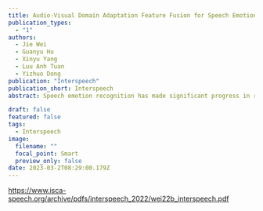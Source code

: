 ```yaml
---
title: Audio-Visual Domain Adaptation Feature Fusion for Speech Emotion Recognition
publication_types:
  - "1"
authors:
  - Jie Wei
  - Guanyu Hu
  - Xinyu Yang
  - Luu Anh Tuan
  - Yizhuo Dong
publication: "Interspeech"
publication_short: Interspeech
abstract: Speech emotion recognition has made significant progress in recent years, in which feature representation learning has been paid more attention, but discriminative emotional features extraction has remained unresolved. In this paper, we propose MDSCM - a Multi-attention based Depthwise Separable Convolutional Model for speech emotional feature extraction that can reduce the feature redundancy through separating spatialwise convolution and channel-wise convolution. MDSCM also enhances the feature discriminability by the multi-attention module that focuses on learning features with more emotional information. In addition, we propose an Audio-Visual Domain Adaptation Learning paradigm (AVDAL) to learn an audiovisual emotion-identity space. A shared audio-visual representation encoder is built to transfer the emotional knowledge learned from the visual domain to complement and enhance the emotional features that only extracted from speech. Domain classifier and emotion classifier are used for encoder training to reduce the mismatching of domain features, and enhance the discriminability of features for emotion recognition. The experimental results on the IEMOCAP dataset demonstrate that our proposed method outperforms other state-of-the-art speech emotion recognition systems, achieving 72.43% on weighted accuracy and 73.22% on unweighted accuracy.

draft: false
featured: false
tags:
  - Interspeech
image:
  filename: ""
  focal_point: Smart
  preview_only: false
date: 2023-03-2T08:29:00.179Z
---
```

https://www.isca-speech.org/archive/pdfs/interspeech_2022/wei22b_interspeech.pdf